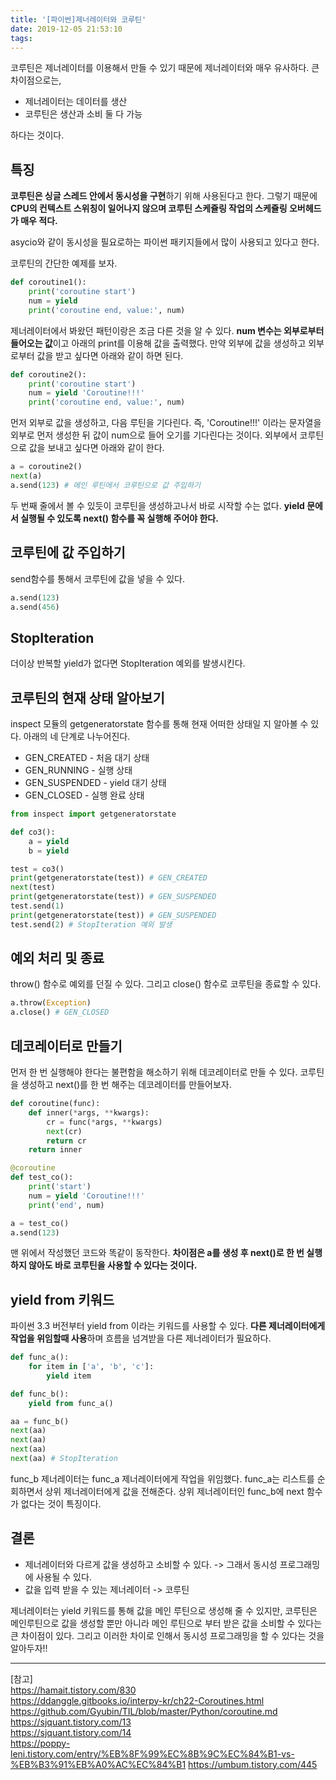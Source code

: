 ```yaml
---
title: '[파이썬]제너레이터와 코루틴'
date: 2019-12-05 21:53:10
tags:
---
```


코루틴은 제너레이터를 이용해서 만들 수 있기 때문에 제너레이터와 매우 유사하다. 큰 차이점으로는, 

* 제너레이터는 데이터를 생산
* 코루틴은 생산과 소비 둘 다 가능 

하다는 것이다.

## 특징

**코루틴은 싱글 스레드 안에서 동시성을 구현**하기 위해 사용된다고 한다. 그렇기 때문에 **CPU의 컨텍스트 스위칭이 일어나지 않으며 코루틴 스케쥴링 작업의 스케쥴링 오버헤드가 매우 적다.**

asycio와 같이 동시성을 필요로하는 파이썬 패키지들에서 많이 사용되고 있다고 한다. 

코루틴의 간단한 예제를 보자.

~~~python
def coroutine1():
	print('coroutine start')
	num = yield
	print('coroutine end, value:', num)
~~~

제너레이터에서 봐왔던 패턴이랑은 조금 다른 것을 알 수 있다. **num 변수는 외부로부터 들어오는 값**이고 아래의 print를 이용해 값을 출력했다. 만약 외부에 값을 생성하고 외부로부터 값을 받고 싶다면 아래와 같이 하면 된다.

~~~python
def coroutine2():
	print('coroutine start')
	num = yield 'Coroutine!!!'
	print('coroutine end, value:', num)
~~~

먼저 외부로 값을 생성하고, 다음 루틴을 기다린다. 즉, 'Coroutine!!!' 이라는 문자열을 외부로 먼저 생성한 뒤 값이 num으로 들어 오기를 기다린다는 것이다. 외부에서 코루틴으로 값을 보내고 싶다면 아래와 같이 한다.

~~~python
a = coroutine2()
next(a)
a.send(123) # 메인 루틴에서 코루틴으로 값 주입하기
~~~

두 번째 줄에서 볼 수 있듯이 코루틴을 생성하고나서 바로 시작할 수는 없다. **yield 문에서 실행될 수 있도록 next() 함수를 꼭 실행해 주어야 한다.**

## 코루틴에 값 주입하기

send함수를 통해서 코루틴에 값을 넣을 수 있다.

~~~python
a.send(123)
a.send(456)
~~~

## StopIteration

더이상 반복할 yield가 없다면 StopIteration 예외를 발생시킨다. 

## 코루틴의 현재 상태 알아보기

inspect 모듈의 getgeneratorstate 함수를 통해 현재 어떠한 상태일 지 알아볼 수 있다. 아래의 네 단계로 나누어진다.

* GEN_CREATED - 처음 대기 상태
* GEN_RUNNING - 실행 상태
* GEN_SUSPENDED - yield 대기 상태
* GEN_CLOSED - 실행 완료 상태

~~~python
from inspect import getgeneratorstate

def co3():
	a = yield
	b = yield

test = co3()
print(getgeneratorstate(test)) # GEN_CREATED
next(test)
print(getgeneratorstate(test)) # GEN_SUSPENDED
test.send(1)
print(getgeneratorstate(test)) # GEN_SUSPENDED
test.send(2) # StopIteration 예외 발생
~~~

## 예외 처리 및 종료

throw() 함수로 예외를 던질 수 있다. 그리고 close() 함수로 코루틴을 종료할 수 있다.

~~~python
a.throw(Exception)
a.close() # GEN_CLOSED
~~~

## 데코레이터로 만들기

먼저 한 번 실행해야 한다는 불편함을 해소하기 위해 데코레이터로 만들 수 있다. 코루틴을 생성하고 next()를 한 번 해주는 데코레이터를 만들어보자.

~~~python
def coroutine(func):
	def inner(*args, **kwargs):
		cr = func(*args, **kwargs)
		next(cr)
		return cr
	return inner

@coroutine
def test_co():
	print('start')
	num = yield 'Coroutine!!!'
	print('end', num)

a = test_co()
a.send(123)
~~~

맨 위에서 작성했던 코드와 똑같이 동작한다. **차이점은 a를 생성 후 next()로 한 번 실행하지 않아도 바로 코루틴을 사용할 수 있다는 것이다.**

## yield from 키워드

파이썬 3.3 버전부터 yield from 이라는 키워드를 사용할 수 있다. **다른 제너레이터에게 작업을 위임할때 사용**하며 흐름을 넘겨받을 다른 제너레이터가 필요하다.

~~~python
def func_a():
	for item in ['a', 'b', 'c']:
		yield item

def func_b():
	yield from func_a()

aa = func_b()
next(aa)
next(aa)
next(aa)
next(aa) # StopIteration
~~~

func_b 제너레이터는 func_a 제너레이터에게 작업을 위임했다. func_a는 리스트를 순회하면서 상위 제너레이터에게 값을 전해준다. 상위 제너레이터인 func_b에 next 함수가 없다는 것이 특징이다. 

## 결론

* 제너레이터와 다르게 값을 생성하고 소비할 수 있다. -> 그래서 동시성 프로그래밍에 사용될 수 있다.
* 값을 입력 받을 수 있는 제너레이터 -> 코루틴

제너레이터는 yield 키워드를 통해 값을 메인 루틴으로 생성해 줄 수 있지만, 코루틴은 메인루틴으로 값을 생성할 뿐만 아니라 메인 루틴으로 부터 받은 값을 소비할 수 있다는 큰 차이점이 있다. 그리고 이러한 차이로 인해서 동시성 프로그래밍을 할 수 있다는 것을 알아두자!!


---
[참고]  
<https://hamait.tistory.com/830>  
<https://ddanggle.gitbooks.io/interpy-kr/ch22-Coroutines.html>  
<https://github.com/Gyubin/TIL/blob/master/Python/coroutine.md>  
<https://sjquant.tistory.com/13>  
<https://sjquant.tistory.com/14>  
<https://poppy-leni.tistory.com/entry/%EB%8F%99%EC%8B%9C%EC%84%B1-vs-%EB%B3%91%EB%A0%AC%EC%84%B1>
<https://umbum.tistory.com/445>  